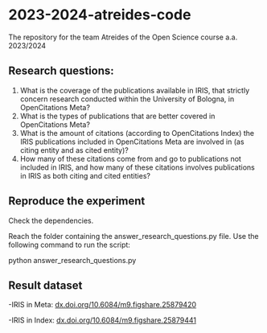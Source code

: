 # 2023-2024-atreides-code
The repository for the team Atreides of the Open Science course a.a. 2023/2024

## Research questions:

1) What is the coverage of the publications available in IRIS, that strictly concern research conducted within the University of Bologna, in OpenCitations Meta?
2) What is the types of publications that are better covered in OpenCitations Meta?
3) What is the amount of citations (according to OpenCitations Index) the IRIS publications included in OpenCitations Meta are involved in (as citing entity and as cited entity)?
4) How many of these citations come from and go to publications not included in IRIS, and how many of these citations involves publications in IRIS as both citing and cited entities?

## Reproduce the experiment

Check the dependencies.

Reach the folder containing the answer_research_questions.py file. Use the following command to run the script:

python answer_research_questions.py

## Result dataset

-IRIS in Meta: [dx.doi.org/10.6084/m9.figshare.25879420](dx.doi.org/10.6084/m9.figshare.25879420)

-IRIS in Index: [dx.doi.org/10.6084/m9.figshare.25879441](dx.doi.org/10.6084/m9.figshare.25879441)


